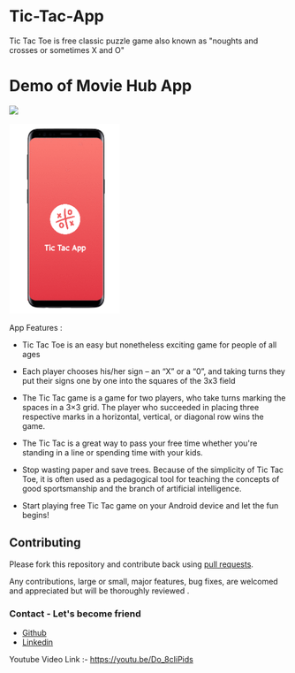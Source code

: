 # Tic-Tac-App 
Tic Tac Toe is free classic puzzle game also known as
"noughts and crosses or sometimes X and O"


# Demo of Movie Hub App 

 <a style="margin:20;padding:0" href="https://youtu.be/Do_8cIiPids">
  <img src="https://raw.githubusercontent.com/mayankkasera/Movie-Stack/master/media/youtube.png" width="200" >
 </a>

  <img width="200px"   src="https://github.com/Amirkhan5949/Tic-Tac-App/blob/master/gif/gif.gif"></br>

App Features :
* Tic Tac Toe is an easy but nonetheless exciting game for people of all ages

* Each player chooses his/her sign – an “X” or a “0”, and taking turns they put their signs one by one into the squares of the 3x3 field

* The Tic Tac  game is a game for two players, who take turns marking the spaces in a 3×3 grid. 
  The player who succeeded in placing three respective marks in a horizontal, vertical, or diagonal row wins the game.
  
* The Tic Tac  is a great way to pass your free time whether you're standing in a line or spending time with your kids.

* Stop wasting paper and save trees. Because of the simplicity of Tic Tac Toe, it is often used as a pedagogical tool for 
  teaching the concepts of good sportsmanship and the branch of artificial intelligence.
  
* Start playing free Tic Tac game on your Android device and let the fun begins!




 ## Contributing

Please fork this repository and contribute back using
[pull requests](https://github.com/Amirkhan5949/ChatApp/pulls).

Any contributions, large or small, major features, bug fixes, are welcomed and appreciated
but will be thoroughly reviewed .

### Contact - Let's become friend
 - [Github](https://github.com/Amirkhan5949)
- [Linkedin](https://www.linkedin.com/in/aamir-khan-710185197/)

Youtube Video Link :-  https://youtu.be/Do_8cIiPids






